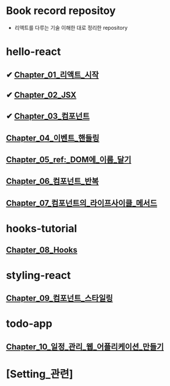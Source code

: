 # Book record repositoy

- 리액트를 다루는 기술 이해한 대로 정리한 repository

# hello-react

## ✔ [Chapter_01\_리액트\_시작](https://github.com/dongwonnn/learning-react/tree/main/Chapters/Chapter%2001)

## ✔ [Chapter_02_JSX](https://github.com/dongwonnn/learning-react/tree/main/Chapters/Chapter%2002)

## ✔ [Chapter_03\_컴포넌트](https://github.com/dongwonnn/learning-react/tree/main/Chapters/Chapter%2003)

## [Chapter_04\_이벤트\_핸들링](https://github.com/dongwonnn/learning-react/tree/main/Chapters/Chapter%2004)

## [Chapter_05_ref:\_DOM에\_이름\_달기](https://github.com/dongwonnn/learning-react/tree/main/Chapters/Chapter%2005)

## [Chapter_06\_컴포넌트\_반복](https://github.com/dongwonnn/learning-react/tree/main/Chapters/Chapter%2006)

## [Chapter_07\_컴포넌트의\_라이프사이클\_메서드](https://github.com/dongwonnn/learning-react/tree/main/Chapters/Chapter%2007)

# hooks-tutorial

## [Chapter_08_Hooks](https://github.com/dongwonnn/learning-react/tree/main/Chapters/Chapter%2008)

# styling-react

## [Chapter_09\_컴포넌트\_스타일링](https://github.com/dongwonnn/learning-react/tree/main/Chapters/Chapter%2009)

# todo-app

## [Chapter_10\_일정\_관리\_웹\_어플리케이션\_만들기](https://github.com/dongwonnn/learning-react/tree/main/Chapters/Chapter%2010)

# [Setting\_관련]
